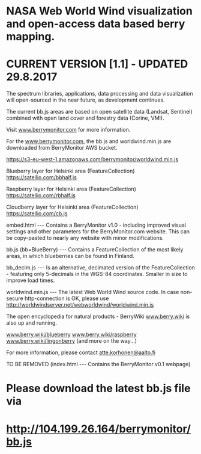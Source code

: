 # NASA Web World Wind visualization and open-access data based berry mapping.
# CURRENT VERSION [1.1] - UPDATED 29.8.2017

The spectrum libraries, applications, data processing and data visualization will open-sourced in the near future, as development continues. 

The current bb.js areas are based on open satellite data (Landsat, Sentinel) combined with open land cover and forestry data (Corine, VMI).

Visit www.berrymonitor.com for more information. 

For the www.berrymonitor.com, the bb.js and worldwind.min.js are downloaded from BerryMonitor AWS bucket.

https://s3-eu-west-1.amazonaws.com/berrymonitor/worldwind.min.js

Blueberry layer for Helsinki area (FeatureCollection)
https://satellio.com/bbhalf.js

Raspberry layer for Helsinki area (FeatureCollection)
https://satellio.com/rbhalf.js

Cloudberry layer for Helsinki area (FeatureCollection)
https://satellio.com/cb.js

embed.html --- Contains a BerryMonitor v1.0 - including improved visual settings and other parameters for the BerryMonitor.com website. This can be copy-pasted to nearly any website with minor modifications.

bb.js (bb=BlueBerry) --- Contains a FeatureCollection of the most likely areas, in which blueberries can be found in Finland.

bb_decim.js --- Is an alternative, decimated version of the FeatureCollection - featuring only 5-decimals in the WGS-84 coordinates. Smaller in size to improve load times.

worldwind.min.js --- The latest Web World Wind source code. In case non-secure http-connection is OK, please use http://worldwindserver.net/webworldwind/worldwind.min.js

The open encyclopedia for natural products - BerryWiki www.berry.wiki is also up and running.

www.berry.wiki/blueberry
www.berry.wiki/raspberry
www.berry.wiki/lingonberry (and more on the way...)

For more information, please contact atte.korhonen@aalto.fi

TO BE REMOVED 
(index.html --- Contains the BerryMonitor v0.1 webpage)

# Please download the latest bb.js file via
# http://104.199.26.164/berrymonitor/bb.js
